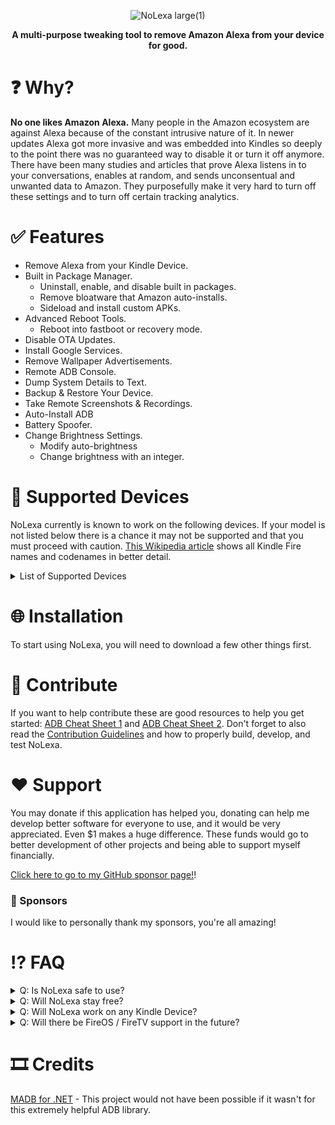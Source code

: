﻿<div align='center'>
  
![NoLexa large(1)](https://github.com/byeoon/NoLexa/assets/47872200/c172ec25-dc7b-4a93-beb4-64b6469a71df)

**A multi-purpose tweaking tool to remove Amazon Alexa from your device for good.**
</div>



# ❓ Why?
**No one likes Amazon Alexa.** Many people in the Amazon ecosystem are against Alexa because of the constant intrusive nature of it. In newer updates Alexa got more invasive and was embedded into Kindles so deeply to the point there was no guaranteed way to disable it or turn it off anymore. There have been many studies and articles that prove Alexa listens in to your conversations, enables at random, and sends unconsentual and unwanted data to Amazon. They purposefully make it very hard to turn off these settings and to turn off certain tracking analytics.


# ✅ Features

- Remove Alexa from your Kindle Device.
- Built in Package Manager.
   - Uninstall, enable, and disable built in packages.
   - Remove bloatware that Amazon auto-installs.
   - Sideload and install custom APKs.
- Advanced Reboot Tools.
   - Reboot into fastboot or recovery mode.
- Disable OTA Updates.
- Install Google Services.
- Remove Wallpaper Advertisements.
- Remote ADB Console.
- Dump System Details to Text.
- Backup & Restore Your Device.
- Take Remote Screenshots & Recordings.
- Auto-Install ADB
- Battery Spoofer.
- Change Brightness Settings.
  - Modify auto-brightness
  - Change brightness with an integer.
 
 # 📱 Supported Devices
NoLexa currently is known to work on the following devices. If your model is not listed below there is a chance it may not be supported and that you must proceed with caution. [This Wikipedia article](https://en.wikipedia.org/wiki/Fire_HD) shows all Kindle Fire names and codenames in better detail.

<details>
<summary>List of Supported Devices</summary>
 
- Fire HD 8 (2018) (Tested + Supported)
 
- Fire HD 8 (2017) (Tested + Supported)
 

 </details>


# 🌐 Installation
To start using NoLexa, you will need to download a few other things first.


# 📰 Contribute
If you want to help contribute these are good resources to help you get started: [ADB Cheat Sheet 1](https://www.automatetheplanet.com/adb-cheat-sheet/) and [ADB Cheat Sheet 2](https://technastic.com/adb-commands-list-adb-cheat-sheet/). Don't forget to also read the [Contribution Guidelines]() and how to properly build, develop, and test NoLexa.


# ❤ Support
You may donate if this application has helped you, donating can help me develop better software for everyone to use, and it would be very appreciated. Even $1 makes a huge difference. These funds would go to better development of other projects and being able to support myself financially. 

[Click here to go to my GitHub sponsor page!](https://github.com/sponsors/byeoon)!


### 💙 Sponsors
I would like to personally thank my sponsors, you're all amazing!
<!-- sponsors --> <!-- sponsors -->


# ⁉ FAQ

<details>
<summary>Q: Is NoLexa safe to use?</summary>
   A: <b>If you know what you are doing and make frequent backups, yes</b>. Since this is a tweaking tool you should keep in mind what you change.
</details>


<details>
<summary>Q: Will NoLexa stay free?</summary>
   A: <b>Yes.</b> You can make optional donations which will go towards better funding of NoLexa, and upcoming projects.
</details>

<details>
<summary>Q: Will NoLexa work on any Kindle Device?</summary>
   A: <b>Mostly.</b> There are some kindle devices that do not support NoLexa due to it being too old, or not having Alexa.
</details>

<details>
<summary>Q: Will there be FireOS / FireTV support in the future?</summary>
   A: <b>Yes.</b> I have plans to add support for the Firestick/FireTV in the future.
</details>


# 🎞 Credits
[MADB for .NET](https://github.com/quamotion/madb) - This project would not have been possible if it wasn't for this extremely helpful ADB library.
